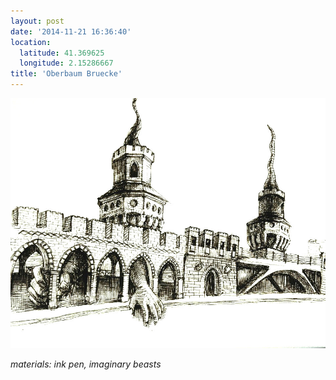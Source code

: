 ```yaml
---
layout: post
date: '2014-11-21 16:36:40'
location:
  latitude: 41.369625
  longitude: 2.15286667
title: 'Oberbaum Bruecke'
---
```


<img src="/art/all/berlin-oberbaum-bruecke.jpg">

<i>materials: ink pen, imaginary beasts</i>